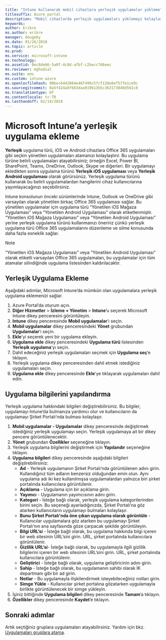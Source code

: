 ```yaml
---
title: "Intune kullanarak mobil cihazlara yerleşik uygulamalar yükleme"
titlesuffix: Azure portal
description: "Mobil cihazlarda yerleşik uygulamaları yüklemeyi kolaylaştırmak için Intune’u nasıl kullanabileceğinizi öğrenin."
keywords: 
author: Erikre
ms.author: erikre
manager: dougeby
ms.date: 01/26/2018
ms.topic: article
ms.prod: 
ms.service: microsoft-intune
ms.technology: 
ms.assetid: 0ec8de66-5a0f-4c8d-afbf-c2becc7d6eec
ms.reviewer: mghadial
ms.suite: ems
ms.custom: intune-azure
ms.openlocfilehash: 90bec6442084e46f499c57cf128e6ef57fe1ce9c
ms.sourcegitcommit: 0a5f424a8f683daa919b13b5c363173040d561c8
ms.translationtype: HT
ms.contentlocale: tr-TR
ms.lasthandoff: 02/14/2018
---
```

# <a name="how-to-add-built-in-apps-to-microsoft-intune"></a>Microsoft Intune’a yerleşik uygulama ekleme

**Yerleşik** uygulama türü, iOS ve Android cihazlara Office 365 uygulamaları gibi seçkin yönetilen uygulamaları atamanızı kolaylaştırır. Bu uygulama türüne belirli uygulamaları atayabilirsiniz; örneğin Excel, Power BI, SharePoint, Teams, OneDrive, Outlook, Skype ve diğerleri. Bir uygulamayı ekledikten sonra uygulama türünü **Yerleşik iOS uygulaması** veya **Yerleşik Android uygulaması** olarak görürsünüz. Yerleşik uygulama türünü kullanarak bu belirli uygulamalardan hangilerini cihaz kullanıcılarına yayımlayacağınızı seçebilirsiniz.

 Intune konsolunun önceki sürümlerinde Intune, Outlook ve OneDrive gibi varsayılan olarak yönetilen birkaç Office 365 uygulaması sağlar. Bu yönetilen uygulamalar için uygulama türü “Yönetilen iOS Mağaza Uygulaması” veya “Yönetilen Android Uygulaması” olarak etiketlenmiştir. “Yönetilen iOS Mağaza Uygulaması” veya “Yönetilen Android Uygulaması” yerine yerleşik uygulama türünü kullanmanızı öneririz çünkü yerleşik uygulama türü Office 365 uygulamalarını düzenleme ve silme konusunda daha fazla esneklik sağlar.

>[!NOTE]
>“Yönetilen iOS Mağaza Uygulaması” veya “Yönetilen Android Uygulaması” olarak etiketli varsayılan Office 365 uygulamaları, bu uygulamalar için tüm atamalar silindiğinde uygulama listesinden kaldırılacaktır.

## <a name="add-built-in-app"></a>Yerleşik Uygulama Ekleme

Aşağıdaki adımlar, Microsoft Intune’da mümkün olan uygulamalara yerleşik uygulama eklemenizi sağlar.
1.  Azure Portal’da oturum açın.
2.  **Diğer Hizmetler** > **İzleme + Yönetim** > **Intune**’u seçerek Microsoft Intune dikey penceresini görüntüleyin.
3.  **Intune** dikey penceresinde **Mobil uygulamalar**’ı seçin.
4.  **Mobil uygulamalar** dikey penceresindeki **Yönet** grubundan **Uygulamalar**’ı seçin.
5.  **Ekle**’yi seçerek yeni bir uygulama ekleyin.
6.  **Uygulama ekle** dikey penceresindeki **Uygulama türü** listesinden **Yerleşik uygulama**’yı seçin.
7.  Dahil edeceğiniz yerleşik uygulamaları seçmek için **Uygulama seç**’e tıklayın.
8.  Yerleşik uygulama dikey penceresinden dahil etmek istediğiniz uygulamaları seçin.
9.  **Uygulama ekle** dikey penceresinde **Ekle**’ye tıklayarak uygulamaları dahil edin.


## <a name="configure-app-information"></a>Uygulama bilgilerini yapılandırma

Yerleşik uygulama hakkındaki bilgileri değiştirebilirsiniz. Bu bilgiler, uygulamayı Intune’da bulmanıza yardımcı olur ve kullanıcıların da uygulamayı Şirket Portalı’nda bulması kolaylaşır.
1.  **Mobil uygulamalar - Uygulamalar** dikey penceresinde değiştirmek istediğiniz yerleşik uygulamayı seçin. Yerleşik uygulamaya ait bir dikey pencere görüntülenecektir.
2.  **Yönet** grubundan **Özellikler** seçeneğine tıklayın.
3.  Yerleşik uygulama bilgilerini değiştirmek için **Yapılandır** seçeneğine tıklayın.
4.  **Uygulama bilgileri** dikey penceresinde aşağıdaki bilgileri değiştirebilirsiniz:
    -   **Ad** - Yerleşik uygulamanın Şirket Portalı’nda görüntülenen adını girin. Kullandığınız tüm adların benzersiz olduğundan emin olun. Aynı uygulama adı iki kez kullanılmışsa uygulamalardan yalnızca biri şirket portalında kullanıcılara görüntülenir.
    -   **Açıklama** - Uygulama için bir açıklama girin. 
    -   **Yayımcı** - Uygulamanın yayımcısının adını girin.
    -   **Kategori** - İsteğe bağlı olarak, yerleşik uygulama kategorilerinden birini seçin. Bu seçeneği ayarladığınızda, Şirket Portalı’na göz atarken kullanıcıların uygulamayı bulmaları kolaylaşır.
    -   **Bunu Şirket Portalı'nda öne çıkan uygulama olarak görüntüle** - Kullanıcılar uygulamalara göz atarken bu uygulamayı Şirket Portalı’nın ana sayfasında göze çarpacak şekilde görüntüleyin.
    -   **Bilgi URL’si** - İsteğe bağlı olarak, bu uygulama hakkında bilgi içeren bir web sitesinin URL’sini girin. URL, şirket portalında kullanıcılara görüntülenir.
    -   **Gizlilik URL’si**- İsteğe bağlı olarak, bu uygulamayla ilgili gizlilik bilgilerini içeren bir web sitesinin URL’sini girin. URL, şirket portalında kullanıcılara görüntülenir.
    -   **Geliştirici** - İsteğe bağlı olarak, uygulama geliştiricinin adını girin.
    -   **Sahip** - İsteğe bağlı olarak, bu uygulamanın sahibi olarak İK departmanı gibi bir ad girin.
    -   **Notlar** - Bu uygulamayla ilişkilendirmek isteyebileceğiniz notları girin.
    -   **Simge Yükle** - Kullanıcılar şirket portalına gözatarken uygulamayla birlikte görüntülenecek bir simge yükleyin.
3.  İşiniz bittiğinde **Uygulama bilgileri** dikey penceresinde **Tamam**’a tıklayın.
4.  **Özellikler** dikey penceresinde **Kaydet**’e tıklayın.

## <a name="next-steps"></a>Sonraki adımlar

Artık seçtiğiniz gruplara uygulamaları atayabilirsiniz. Yardım için bkz. [Uygulamaları gruplara atama](apps-deploy.md).
